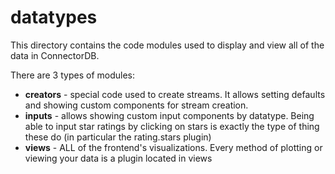 # datatypes

This directory contains the code modules used to display and view all of the data in ConnectorDB.

There are 3 types of modules:
- **creators** - special code used to create streams. It allows setting defaults and showing custom components for stream creation.
- **inputs** - allows showing custom input components by datatype. Being able to input star ratings by clicking on stars is exactly the type of thing these do (in particular the rating.stars plugin)
- **views** - ALL of the frontend's visualizations. Every method of plotting or viewing your data is a plugin located in views
